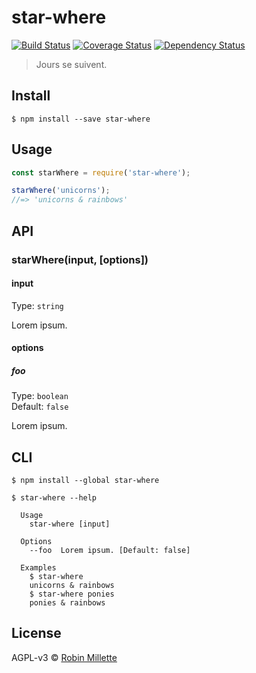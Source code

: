 # star-where
[![Build Status](https://travis-ci.org/millette/star-where.svg?branch=master)](https://travis-ci.org/millette/star-where)
[![Coverage Status](https://coveralls.io/repos/github/millette/star-where/badge.svg?branch=master)](https://coveralls.io/github/millette/star-where?branch=master)
[![Dependency Status](https://gemnasium.com/badges/github.com/millette/star-where.svg)](https://gemnasium.com/github.com/millette/star-where)

> Jours se suivent.

## Install
```
$ npm install --save star-where
```

## Usage
```js
const starWhere = require('star-where');

starWhere('unicorns');
//=> 'unicorns & rainbows'
```

## API
### starWhere(input, [options])
#### input
Type: `string`

Lorem ipsum.

#### options
##### foo
Type: `boolean`<br>
Default: `false`

Lorem ipsum.

## CLI
```
$ npm install --global star-where
```

```
$ star-where --help

  Usage
    star-where [input]

  Options
    --foo  Lorem ipsum. [Default: false]

  Examples
    $ star-where
    unicorns & rainbows
    $ star-where ponies
    ponies & rainbows
```

## License
AGPL-v3 © [Robin Millette](http://robin.millette.info)
